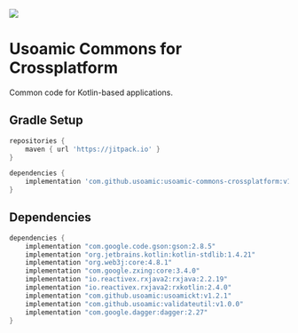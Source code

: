 [![](https://jitpack.io/v/usoamic/usoamic-commons-crossplatform.svg)](https://jitpack.io/#usoamic/usoamic-commons-crossplatform)
# Usoamic Commons for Crossplatform
Common code for Kotlin-based applications.

## Gradle Setup
```gradle
repositories {
    maven { url 'https://jitpack.io' }
}

dependencies {
    implementation 'com.github.usoamic:usoamic-commons-crossplatform:v1.1.0'
}
```

## Dependencies
```gradle
dependencies {
    implementation "com.google.code.gson:gson:2.8.5"
    implementation "org.jetbrains.kotlin:kotlin-stdlib:1.4.21"
    implementation "org.web3j:core:4.8.1"
    implementation "com.google.zxing:core:3.4.0"
    implementation "io.reactivex.rxjava2:rxjava:2.2.19"
    implementation "io.reactivex.rxjava2:rxkotlin:2.4.0"
    implementation "com.github.usoamic:usoamickt:v1.2.1"
    implementation "com.github.usoamic:validateutil:v1.0.0"
    implementation "com.google.dagger:dagger:2.27"
}
```
